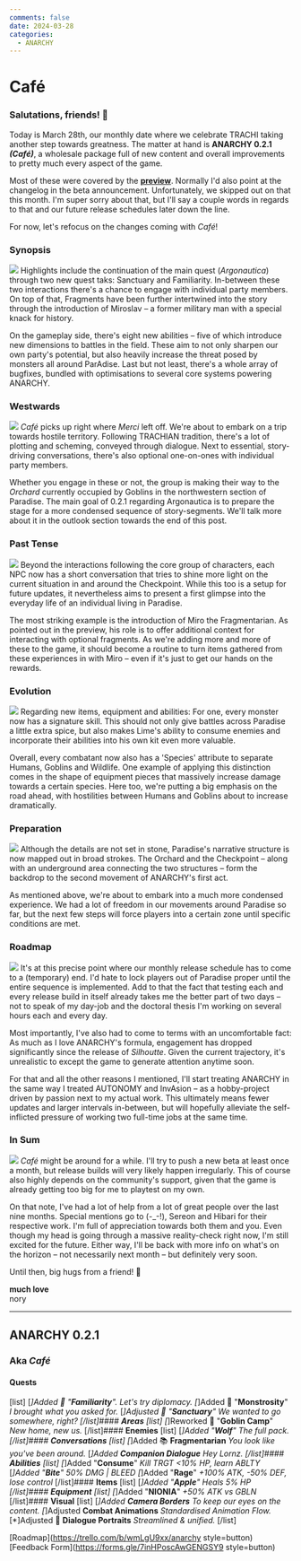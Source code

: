 ```yaml
---
comments: false
date: 2024-03-28
categories:
  - ANARCHY
---
```


# Café

### **Salutations, friends! 👋**

Today is March 28th, our monthly date where we celebrate TRACHI taking another step towards greatness. The matter at hand is **ANARCHY 0.2.1 *(Café)***, a wholesale package full of new content and overall improvements to pretty much every aspect of the game. 

Most of these were covered by the [**preview**](https://store.steampowered.com/news/app/2169000/view/4125931766236263683?l=english). Normally I'd also point at the changelog in the beta announcement. Unfortunately, we skipped out on that this month. I'm super sorry about that, but I'll say a couple words in regards to that and our future release schedules later down the line.

For now, let's refocus on the changes coming with *Café*!

### Synopsis
![](../../../../../assets/blog/images/steam/2024/1789643e96b8e1d2e62ab02f87bfe2cc87c703c2.png)
Highlights include the continuation of the main quest (*Argonautica*) through two new quest taks: Sanctuary and Familiarity. In-between these two interactions there's a chance to engage with individual party members. On top of that, Fragments have been further intertwined into the story through the introduction of Miroslav – a former military man with a special knack for history. 

On the gameplay side, there's eight new abilities – five of which introduce new dimensions to battles in the field. These aim to not only sharpen our own party's potential, but also heavily increase the threat posed by monsters all around ParAdise. Last but not least, there's a whole array of bugfixes, bundled with optimisations to several core systems powering ANARCHY.

### Westwards
![](../../../../../assets/blog/images/steam/2024/6451afe2ebd95a046ca7e6d474a235284f5c5273.png)
*Café* picks up right where *Merci* left off. We're about to embark on a trip towards hostile territory. Following TRACHIAN tradition, there's a lot of plotting and scheming, conveyed through dialogue. Next to essential, story-driving conversations, there's also optional one-on-ones with individual party members.

Whether you engage in these or not, the group is making their way to the *Orchard* currently occupied by Goblins in the northwestern section of Paradise. The main goal of 0.2.1 regarding Argonautica is to prepare the stage for a more condensed sequence of story-segments. We'll talk more about it in the outlook section towards the end of this post.

### Past Tense
![](../../../../../assets/blog/images/steam/2024/0e3b3f7762c5c8751f74da1cd7e71e2d28c8387a.png)
Beyond the interactions following the core group of characters, each NPC now has a short conversation that tries to shine more light on the current situation in and around the Checkpoint. While this too is a setup for future updates, it nevertheless aims to present a first glimpse into the everyday life of an individual living in Paradise.

The most striking example is the introduction of Miro the Fragmentarian. As pointed out in the preview, his role is to offer additional context for interacting with optional fragments. As we're adding more and more of these to the game, it should become a routine to turn items gathered from these experiences in with Miro – even if it's just to get our hands on the rewards.

### Evolution
![](../../../../../assets/blog/images/steam/2024/f9409bdbc7285dfef363c32211c2f15287439c53.png)
Regarding new items, equipment and abilities: For one, every monster now has a signature skill. This should not only give battles across Paradise a little extra spice, but also makes Lime's ability to consume enemies and incorporate their abilities into his own kit even more valuable.

Overall, every combatant now also has a 'Species' attribute to separate Humans, Goblins and Wildlife. One example of applying this distinction comes in the shape of equipment pieces that massively increase damage towards a certain species. Here too, we're putting a big emphasis on the road ahead, with hostilities between Humans and Goblins about to increase dramatically.

### Preparation

![](../../../../../assets/blog/images/steam/2024/2d13d24a20bbc48a630f9c4f3b2372002a895c14.png)
Although the details are not set in stone, Paradise's narrative structure is now mapped out in broad strokes. The Orchard and the Checkpoint – along with an underground area connecting the two structures – form the backdrop to the second movement of ANARCHY's first act.

As mentioned above, we're about to embark into a much more condensed experience. We had a lot of freedom in our movements around Paradise so far, but the next few steps will force players into a certain zone until specific conditions are met.

### Roadmap
![](../../../../../assets/blog/images/steam/2024/c0095465c2abcf4e1865d3f133509ef9bcb1c6ab.png)
It's at this precise point where our monthly release schedule has to come to a (temporary) end. I'd hate to lock players out of Paradise proper until the entire sequence is implemented. Add to that the fact that testing each and every release build in itself already takes me the better part of two days – not to speak of my day-job and the doctoral thesis I'm working on several hours each and every day.

Most importantly, I've also had to come to terms with an uncomfortable fact: As much as I love ANARCHY's formula, engagement has dropped significantly since the release of *Silhoutte*. Given the current trajectory, it's unrealistic to except the game to generate attention anytime soon.

For that and all the other reasons I mentioned, I'll start treating ANARCHY in the same way I treated AUTONOMY and InvAsion – as a hobby-project driven by passion next to my actual work. This ultimately means fewer updates and larger intervals in-between, but will hopefully alleviate the self-inflicted pressure of working two full-time jobs at the same time.

### In Sum
![](../../../../../assets/blog/images/steam/2024/56647dd4d9b352ca2221088726ba2a1d809bad58.png)
*Café* might be around for a while. I'll try to push a new beta at least once a month, but release builds will very likely happen irregularly. This of course also highly depends on the community's support, given that the game is already getting too big for me to playtest on my own.

On that note, I've had a lot of help from a lot of great people over the last nine months. Special mentions go to (-_-!), Sereon and Hibari for their respective work. I'm full of appreciation towards both them and you. Even though my head is going through a massive reality-check right now, I'm still excited for the future. Either way, I'll be back with more info on what's on the horizon – not necessarily next month – but definitely very soon.

Until then, big hugs from a friend! 💖

**much love**  
nory

---

## ANARCHY 0.2.1
### Aka *Café*
#### **Quests**
[list]
[*]Added 🥂 "**Familiarity**". 
*Let's try diplomacy.*
[*]Added 🐊 "**Monstrosity**" 
*I brought what you asked for.*
[*]Adjusted 🏡 "**Sanctuary**"
*We wanted to go somewhere, right?*
[/list]#### **Areas**
[list]
[*]Reworked 🥗 "**Goblin Camp**"
*New home, new us.*
[/list]#### **Enemies**
[list]
[*]Added "**Wolf**"
*The full pack.*
[/list]#### **Conversations**
[list]
[*]Added 📚 **Fragmentarian**
*You look like you've been around.*
[*]Added **Companion Dialogue**
*Hey Lornz.*
[/list]#### **Abilities**
[list]
[*]Added "**Consume**"
*Kill TRGT <10% HP, learn ABLTY*
[*]Added "**Bite**"
*50% DMG | BLEED*
[*]Added "**Rage**"
*+100% ATK, -50% DEF, lose control*
[/list]#### **Items**
[list]
[*]Added "**Apple**"
*Heals 5% HP*
[/list]#### **Equipment**
[list]
[*]Added "**NIONIA**"
*+50% ATK vs GBLN*
[/list]#### **Visual**
[list]
[*]Added **Camera Borders**
*To keep our eyes on the content.*
[*]Adjusted **Combat Animations**
*Standardised Animation Flow.*
[*]Adjusted 🎨 **Dialogue Portraits**
*Streamlined & unified.*
[/list]

[Roadmap](https://trello.com/b/wmLgU9xx/anarchy style=button) [Feedback Form](https://forms.gle/7inHPoscAwGENGSY9 style=button)
